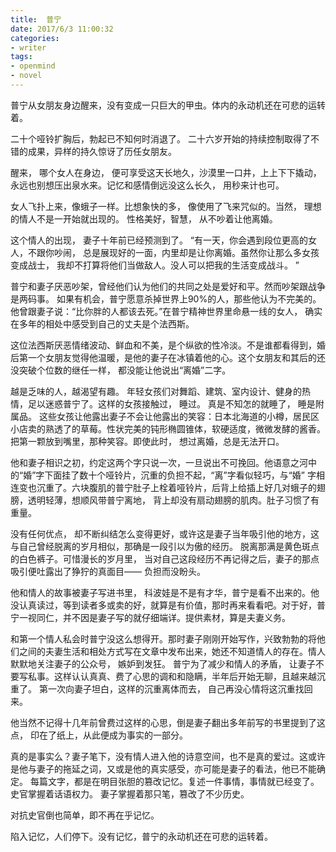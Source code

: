 ```yaml
---
title:  普宁
date: 2017/6/3 11:00:32
categories: 
- writer
tags:
- openmind
- novel
---
```

普宁从女朋友身边醒来，没有变成一只巨大的甲虫。体内的永动机还在可悲的运转着。 

二十个哑铃扩胸后，勃起已不知何时消退了。 二十六岁开始的持续控制取得了不错的成果，异样的持久惊讶了历任女朋友。

醒来， 哪个女人在身边， 便可享受这天长地久，沙漠里一口井，上上下下撬动，永远也别想压出泉水来。记忆和感情倒远没这么长久， 用秒来计也可。 

女人飞扑上来，像蛾子一样。比想象快的多， 像使用了飞来咒似的。当然， 理想的情人不是一开始就出现的。 性格美好，智慧， 从不吵着让他离婚。

 这个情人的出现， 妻子十年前已经预测到了。 “有一天，你会遇到段位更高的女人，不跟你吵闹， 总是展现好的一面，内里却是让你离婚。虽然你让那么多女孩变成战士， 我却不打算将他们当做敌人。没人可以把我的生活变成战斗。 ”

普宁和妻子厌恶吵架，曾经他们认为他们的共同之处是爱好和平。然而吵架跟战争是两码事。 如果有机会，普宁愿意杀掉世界上90%的人，那些他认为不完美的。 他曾跟妻子说：“比你胖的人都该去死。”在普宁精神世界里命悬一线的女人， 确实在多年的相处中感受到自己的丈夫是个法西斯。

这位法西斯厌恶情绪波动、鲜血和不美，是个纵欲的性冷淡。不是谁都看得到，婚后第一个女朋友觉得他温暖，是他的妻子在冰镇着他的心。这个女朋友和其后的还没突破个位数的继任一样， 都没能让他说出“离婚”二字。

越是乏味的人，越渴望有趣。 年轻女孩们对舞蹈、建筑、室内设计、健身的热情，足以迷惑普宁了。这样的女孩接触过， 睡过。 真是不知怎的就睡了， 睡是附属品。 这些女孩让他露出妻子不会让他露出的笑容：日本北海道的小樽，居民区小店卖的熟透了的草莓。性状完美的钝形椭圆锥体，软硬适度，微微发酵的酱香。 把第一颗放到嘴里，那种笑容。即使此时， 想过离婚，总是无法开口。 

他和妻子相识之初，约定这两个字只说一次，一旦说出不可挽回。他语意之河中的“婚”字下面挂了数十个哑铃片，沉重的负担不起，“离”字看似轻巧，与“婚” 字相连变也沉重了。六块腹肌的普宁肚子上栓着哑铃片，后背上给插上好几对蛾子的翅膀，透明轻薄，想顺风带普宁离地， 背上却没有扇动翅膀的肌肉。肚子习惯了有重量。 

没有任何优点， 却不断纠结怎么变得更好，或许这是妻子当年吸引他的地方，这与自己曾经脱离的岁月相似，那确是一段引以为傲的经历。 脱离那满是黄色斑点的白色裤子。可惜漫长的岁月里， 当对自己这段经历不再记得之后，妻子的那点吸引便吐露出了狰狞的真面目—— 负担而没盼头。

他和情人的故事被妻子写进书里， 科波娃是不是有才华，普宁是看不出来的。他没认真读过，等到读者多或卖的好，就算是有价值，那时再来看看吧。对于好，普宁一视同仁，并不因是妻子写的就仔细端详。提供素材，算是夫妻义务。

和第一个情人私会时普宁没这么想得开。那时妻子刚刚开始写作，兴致勃勃的将他们之间的夫妻生活和相处方式写在文章中发布出来，她还不知道情人的存在。情人默默地关注妻子的公众号， 嫉妒到发狂。 普宁为了减少和情人的矛盾， 让妻子不要写私事。这样认认真真、费了心思的调和和隐瞒，半年后开始无聊，且越来越沉重了。 第一次向妻子坦白，这样的沉重离体而去， 自己再没心情将这沉重找回来。 

他当然不记得十几年前曾费过这样的心思，倒是妻子翻出多年前写的书里提到了这点， 印在了纸上，从此便成为事实的一部分。

真的是事实么？妻子笔下，没有情人进入他的诗意空间，也不是真的爱过。这或许是他与妻子的拖延之词，又或是他的真实感受，亦可能是妻子的看法，他已不能确定。 每篇文字，都是在明目张胆的篡改记忆。复述一件事情，事情就已经变了。 史官掌握着话语权力。 妻子掌握着那只笔，篡改了不少历史。 

对抗史官倒也简单，即不再在乎记忆。

陷入记忆，人们停下。没有记忆，普宁的永动机还在可悲的运转着。 





